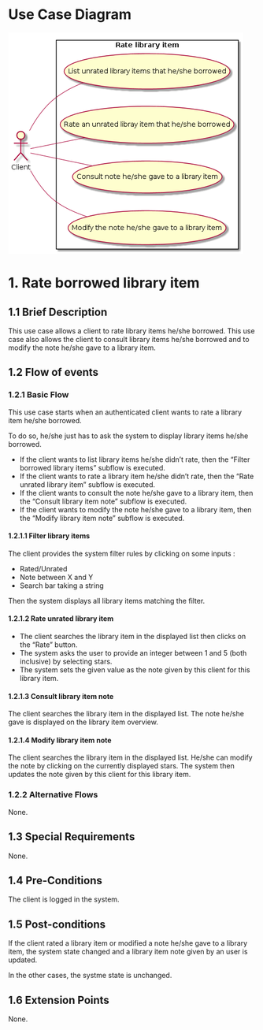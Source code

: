 # Use Case Diagram

![use case diagram](./rate-item.png)

# 1. Rate borrowed library item

## 1.1 Brief Description

This use case allows a client to rate library items he/she borrowed. This use case also allows the client to consult library items he/she borrowed and to modify the note he/she gave to a library item.

## 1.2 Flow of events

### 1.2.1 Basic Flow

This use case starts when an authenticated client wants to rate a library item he/she borrowed.

To do so, he/she just has to ask the system to display library items he/she borrowed.

* If the client wants to list library items he/she didn’t rate, then the “Filter borrowed library items” subflow is executed.
* If the client wants to rate a library item he/she didn’t rate, then the “Rate unrated library item” subflow is executed.
* If the client wants to consult the note he/she gave to a library item, then the “Consult library item note” subflow is executed.
* If the client wants to modify the note he/she gave to a library item, then the “Modify library item note” subflow is executed.

#### 1.2.1.1 Filter library items

The client provides the system filter rules by clicking on some inputs :

* Rated/Unrated
* Note between X and Y
* Search bar taking a string

Then the system displays all library items matching the filter.

#### 1.2.1.2 Rate unrated library item

* The client searches the library item in the displayed list then clicks on the “Rate” button.
* The system asks the user to provide an integer between 1 and 5 (both inclusive) by selecting stars.
* The system sets the given value as the note given by this client for this library item.

#### 1.2.1.3 Consult library item note

The client searches the library item in the displayed list. The note he/she gave is displayed on the library item overview.

#### 1.2.1.4 Modify library item note

The client searches the library item in the displayed list. He/she can modify the note by clicking on the currently displayed stars.
The system then updates the note given by this client for this library item.

### 1.2.2 Alternative Flows

None.

## 1.3 Special Requirements

None.

## 1.4 Pre-Conditions

The client is logged in the system.

## 1.5 Post-conditions

If the client rated a library item or modified a note he/she gave to a library item, the system state changed and a library item note given by an user is updated.

In the other cases, the systme state is unchanged.

## 1.6 Extension Points

None.

